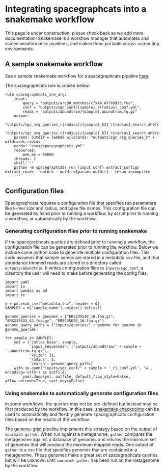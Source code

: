 # Integrating spacegraphcats into a snakemake workflow 

This page is under construction, please check back as we add more documentation!
Snakemake is a workflow manager that automates and scales bioinformatics pipelines, and makes them portable across computing environments.

## A sample snakemake workflow

See a sample snakemake workflow for a spacegraphcats pipeline [here](https://github.com/taylorreiter/2021-sgc-arg/blob/main/Snakefile).

The spacegraphcats rule is copied below:

```
rule spacegraphcats_one_arg:
    input: 
        query = "outputs/arg90_matches/cfxA4_AY769933.fna", 
        conf = "outputs/sgc_conf/{sample}_r{radius}_conf.yml",
        reads = "outputs/abundtrim/{sample}.abundtrim.fq.gz"
    output:
        "outputs/sgc_arg_queries_r{radius}/{sample}_k31_r{radius}_search_oh0/cfxA4_AY769933.fna.cdbg_ids.reads.gz",
        "outputs/sgc_arg_queries_r{radius}/{sample}_k31_r{radius}_search_oh0/cfxA4_AY769933.fna.contigs.sig"
    params: outdir = lambda wildcards: "outputs/sgc_arg_queries_r" + wildcards.radius
    conda: "envs/spacegraphcats.yml"
    resources:
        mem_mb = 64000
    threads: 1
    shell:'''
    python -m spacegraphcats run {input.conf} extract_contigs extract_reads --nolock --outdir={params.outdir} --rerun-incomplete 
    '''
```

## Configuration files

Spacegraphcats requires a configuration file that specifies run parameters like k-mer size and radius, and base file names. 
This configuration file can be generated by hand prior to running a workflow, by script prior to running a workflow, or automatically by the workflow.
  
### Generating configuration files prior to running snakemake

If the spacegraphcats queries are defined prior to running a workflow, the configuration file can be generated prior to running the workflow. 
Below we include some python code to generate multiple configuration files. 
This code assumes that sample names are stored in a metadata csv file, and that abundance trimmed reads are stored in a directory called `outputs/abundtrim`.
It writes configuration files to `inputs/sgc_conf`, a directory the user will need to make before generating the config files. 
 
```
import yaml
import io
import pandas as pd
import re

m = pd.read_csv("metadata.tsv", header = 0)
SAMPLES = m['sample_name'].unique().tolist()

genome_queries = genomes = ["ERS235530_10.fna.gz", "ERS235531_43.fna.gz", "ERS235603_16.fna.gz"]
genome_query_paths = ["inputs/queries/" + genome for genome in genome_queries]

for sample in SAMPLES:
    yml = {'catlas_base': sample,
           'input_sequences': ['outputs/abundtrim/' + sample + '.abundtrim.fq.gz'],
           'ksize': 31, 
           'radius': 1,
           'search': genome_query_paths}
    with io.open("inputs/sgc_conf/" + sample + '_r1_conf.yml', 'w', encoding='utf8') as outfile:
        yaml.dump(yml, outfile, default_flow_style=False, allow_unicode=True, sort_keys=False)
```

### Using snakemake to automatically generate configuration files

In some workflows, the queries may not be pre-defined but instead may be first produced by the workflow.
In this case, [snakemake checkpoints](https://snakemake.readthedocs.io/en/stable/snakefiles/rules.html#data-dependent-conditional-execution) can be used to automatically and flexibly generate spacegraphcats configuration files based on the results of the workflow.

The [genome-grist](https://github.com/dib-lab/genome-grist) pipeline implements this strategy based on the output of `sourmash gather`. 
When run against a metagenome, `gather` compares the metagenome against a database of genomes and returns the minimum set of genomes that will produce the maximum mapped reads.
One output of `gather` is a csv file that specifies genomes that are contained in a metagenome.
These genomes make a great set of spacegraphcats queries, but will be unknown until `sourmash gather` has been run on the metagenome by the workflow. 
